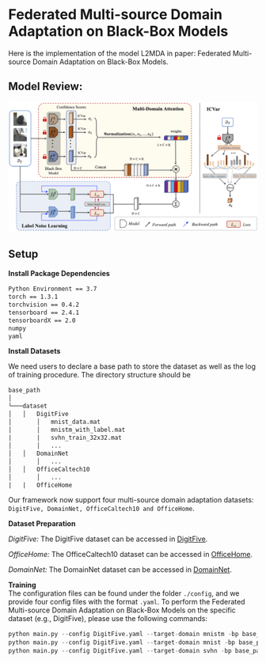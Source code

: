 # Federated Multi-source Domain Adaptation on Black-Box Models

Here is the implementation of the model L2MDA in paper: Federated Multi-source Domain Adaptation on Black-Box Models.
 

## Model Review:
![framework](resources/framework.png)

## Setup

**Install Package Dependencies**

```shell
Python Environment == 3.7 
torch == 1.3.1
torchvision == 0.4.2
tensorboard == 2.4.1
tensorboardX == 2.0
numpy
yaml
```

**Install Datasets**

We need users to declare a base path to store the dataset as well as the log of training procedure. The directory structure should be

```
base_path
│       
└───dataset
│   │   DigitFive
│       │   mnist_data.mat
│       │   mnistm_with_label.mat
|       |   svhn_train_32x32.mat  
│       │   ...
│   │   DomainNet
│       │   ...
│   │   OfficeCaltech10
│       │   ...
|   |   OfficeHome
```
Our framework now support four multi-source domain adaptation datasets: ```DigitFive, DomainNet, OfficeCaltech10 and OfficeHome```.

**Dataset Preparation**

*DigitFive:*
The DigitFive dataset can be accessed in [DigitFive](https://drive.google.com/file/d/1QvC6mDVN25VArmTuSHqgd7Cf9CoiHvVt/view).

*OfficeHome:*
The OfficeCaltech10 dataset can be accessed in [OfficeHome](https://www.hemanthdv.org/officeHomeDataset.html).

*DomainNet:*
The DomainNet dataset can be accessed in [DomainNet](http://ai.bu.edu/M3SDA/).
  
**Training**  
The configuration files can be found under the folder `./config`, and we provide four config files with the format `.yaml`. To perform the Federated Multi-source Domain Adaptation on Black-Box Models on the specific dataset (e.g., DigitFive), please use the following commands:
 
```python
python main.py --config DigitFive.yaml --target-domain mnistm -bp base_path -forget_rate 0.4
python main.py --config DigitFive.yaml --target-domain mnist -bp base_path -forget_rate 0.04
python main.py --config DigitFive.yaml --target-domain svhn -bp base_path -forget_rate 0.08
```
